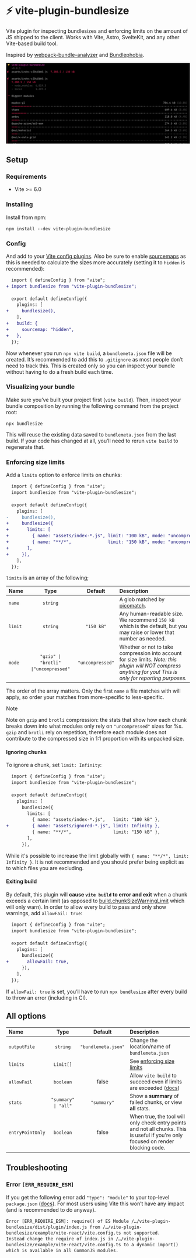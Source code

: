 # ⚡ vite-plugin-bundlesize

Vite plugin for inspecting bundlesizes and enforcing limits on the amount of JS shipped to the client. Works with Vite, Astro, SvelteKit, and any other Vite-based build tool.

Inspired by [webpack-bundle-analyzer](https://github.com/webpack-contrib/webpack-bundle-analyzer) and [Bundlephobia](https://bundlephobia.com/).

![screenshot](./docs/images/vite-plugin-bundlesize.png)

## Setup

### Requirements

- Vite >= 6.0

### Installing

Install from npm:

```
npm install --dev vite-plugin-bundlesize
```

### Config

And add to your [Vite config plugins](https://vitejs.dev/config/shared-options.html#plugins). Also be sure to enable [sourcemaps](https://vitejs.dev/config/build-options.html#build-sourcemap) as this is needed to calculate the sizes more accurately (setting it to `hidden` is recommended):

```diff
  import { defineConfig } from "vite";
+ import bundlesize from "vite-plugin-bundlesize";

  export default defineConfig({
    plugins: [
+     bundlesize(),
    ],
+   build: {
+     sourcemap: "hidden",
+   },
  });
```

Now whenever you run `npx vite build`, a `bundlemeta.json` file will be created. It’s recommended to add this to `.gitignore` as most people don’t need to track this. This is created only so you can inspect your bundle without having to do a fresh build each time.

### Visualizing your bundle

Make sure you’ve built your project first (`vite build`). Then, inspect your bundle composition by running the following command from the project root:

```
npx bundlesize
```

This will reuse the existing data saved to `bundlemeta.json` from the last build. If your code has changed at all, you’ll need to rerun `vite build` to regenerate that.

### Enforcing size limits

Add a `limits` option to enforce limits on chunks:

```diff
  import { defineConfig } from "vite";
  import bundlesize from "vite-plugin-bundlesize";

  export default defineConfig({
    plugins: [
-     bundlesize(),
+     bundlesize({
+       limits: [
+         { name: "assets/index-*.js", limit: "100 kB", mode: "uncompressed" },
+         { name: "**/*",              limit: "150 kB", mode: "uncompressed" },
+       ],
+     }),
    ],
  });
```

`limits` is an array of the following;

| Name    |                 Type                  |     Default      | Description                                                                                                                                                   |
| :------ | :-----------------------------------: | :--------------: | :------------------------------------------------------------------------------------------------------------------------------------------------------------ |
| `name`  |               `string`                |                  | A glob matched by [picomatch](https://github.com/micromatch/picomatch).                                                                                       |
| `limit` |               `string`                |    `"150 kB"`    | Any human-readable size. We recommend `150 kB` which is the default, but you may raise or lower that number as needed.                                        |
| `mode`  | `"gzip" \| "brotli" \|"uncompressed"` | `"uncompressed"` | Whether or not to take compression into account for size limits. _Note: this plugin will NOT compress anything for you! This is only for reporting purposes._ |

The order of the array matters. Only the first `name` a file matches with will apply, so order your matches from more-specific to less-specific.

> [!NOTE]
>
> Note on `gzip` and `brotli` compression: the stats that show how each chunk breaks down into what modules
> only rely on `"uncompressed"` sizes for %s. `gzip` and `brotli` rely on repetition, therefore each module
> does not contribute to the compressed size in 1:1 proportion with its unpacked size.

#### Ignoring chunks

To ignore a chunk, set `limit: Infinity`:

```diff
  import { defineConfig } from "vite";
  import bundlesize from "vite-plugin-bundlesize";

  export default defineConfig({
    plugins: [
      bundlesize({
        limits: [
          { name: "assets/index-*.js",   limit: "100 kB" },
+         { name: "assets/ignored-*.js", limit: Infinity },
          { name: "**/*",                limit: "150 kB" },
        ],
      }),
```

While it's possible to increase the limit globally with `{ name: "**/*", limit: Infinity }`. It is not recommended and you should prefer being explicit as to which files you are excluding.

#### Exiting build

By default, this plugin will **cause `vite build` to error and exit** when a chunk exceeds a certain limit (as opposed to [build.chunkSizeWarningLimit](https://vitejs.dev/config/build-options.html#build-chunksizewarninglimit) which will only warn). In order to allow every build to pass and only show warnings, add `allowFail: true`:

```diff
  import { defineConfig } from "vite";
  import bundlesize from "vite-plugin-bundlesize";

  export default defineConfig({
    plugins: [
      bundlesize({
+       allowFail: true,
      }),
    ],
  });
```

If `allowFail: true` is set, you’ll have to run `npx bundlesize` after every build to throw an error (including in CI).

## All options

| Name             |         Type         |       Default       | Description                                                                                                                         |
| :--------------- | :------------------: | :-----------------: | :---------------------------------------------------------------------------------------------------------------------------------- |
| `outputFile`     |       `string`       | `"bundlemeta.json"` | Change the location/name of `bundlemeta.json`                                                                                       |
| `limits`         |      `Limit[]`       |                     | See [enforcing size limits](#enforcing-size-limits)                                                                                 |
| `allowFail`      |      `boolean`       |        false        | Allow `vite build` to succeed even if limits are exceeded ([docs](#exiting-build))                                                  |
| `stats`          | `"summary" \| "all"` |     `"summary"`     | Show a **summary** of failed chunks, or view **all** stats.                                                                         |
| `entryPointOnly` |      `boolean`       |        false        | When true, the tool will only check entry points and not all chunks. This is useful if you're only focused on render blocking code. |

## Troubleshooting

### Error `[ERR_REQUIRE_ESM]`

If you get the following error add `"type": "module"` to your top-level `package.json` ([docs](https://nodejs.org/api/packages.html#type)). For most users using Vite this won’t have any impact (and is recommended to do anyway).

```
Error [ERR_REQUIRE_ESM]: require() of ES Module /…/vite-plugin-bundlesize/dist/plugin/index.js from /…/vite-plugin-bundlesize/example/vite-react/vite.config.ts not supported.
Instead change the require of index.js in /…/vite-plugin-bundlesize/example/vite-react/vite.config.ts to a dynamic import() which is available in all CommonJS modules.
```
